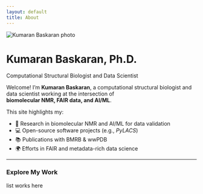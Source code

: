 ```yaml
---
layout: default
title: About
---
```


<div class="hero">
  <img src="{{ '/assets/profile.jpg' | relative_url }}" alt="Kumaran Baskaran photo">
  <h1>Kumaran Baskaran, Ph.D.</h1>
  <p> Computational Structural Biologist and Data Scientist</p>
</div>

Welcome! I’m **Kumaran Baskaran**, a computational structural biologist and data scientist working at the intersection of  
**biomolecular NMR, FAIR data, and AI/ML**.

This site highlights my:
- 🧬 Research in biomolecular NMR and AI/ML for data validation  
- 💻 Open-source software projects (e.g., *PyLACS*)  
- 📚 Publications with BMRB & wwPDB  
- 🌍 Efforts in FAIR and metadata-rich data science  

---

### Explore My Work
list works here
